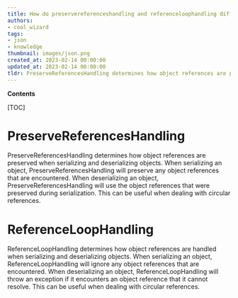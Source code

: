```yaml
---
title: How do preservereferenceshandling and referenceloophandling differ in json.net?
authors:
- cool_wizard
tags:
- json
- knowledge
thumbnail: images/json.png
created_at: 2023-02-14 00:00:00
updated_at: 2023-02-14 00:00:00
tldr: PreserveReferencesHandling determines how object references are preserved when serializing and deserializing, while ReferenceLoopHandling determines how to handle self-referencing objects when serializing and deserializing.
---
```


**Contents**

[TOC]

# PreserveReferencesHandling
PreserveReferencesHandling determines how object references are preserved when serializing and deserializing objects. When serializing an object, PreserveReferencesHandling will preserve any object references that are encountered. When deserializing an object, PreserveReferencesHandling will use the object references that were preserved during serialization. This can be useful when dealing with circular references.

# ReferenceLoopHandling
ReferenceLoopHandling determines how object references are handled when serializing and deserializing objects. When serializing an object, ReferenceLoopHandling will ignore any object references that are encountered. When deserializing an object, ReferenceLoopHandling will throw an exception if it encounters an object reference that it cannot resolve. This can be useful when dealing with circular references.
